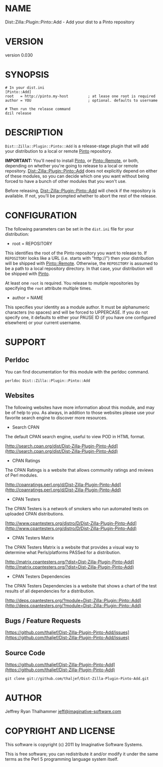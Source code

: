 # NAME

Dist::Zilla::Plugin::Pinto::Add - Add your dist to a Pinto repository

# VERSION

version 0.030

# SYNOPSIS

    # In your dist.ini
    [Pinto::Add]
    root   = http://pinto.my-host         ; at lease one root is required
    author = YOU                          ; optional. defaults to username

    # Then run the release command
    dzil release

# DESCRIPTION

`Dist::Zilla::Plugin::Pinto::Add` is a release-stage plugin that
will add your distribution to a local or remote [Pinto](http://search.cpan.org/perldoc?Pinto) repository.

__IMPORTANT:__ You'll need to install [Pinto](http://search.cpan.org/perldoc?Pinto), or [Pinto::Remote](http://search.cpan.org/perldoc?Pinto::Remote), or
both, depending on whether you're going to release to a local or remote
repository.  [Dist::Zilla::Plugin::Pinto::Add](http://search.cpan.org/perldoc?Dist::Zilla::Plugin::Pinto::Add) does not explicitly
depend on either of these modules, so you can decide which one you
want without being forced to have a bunch of other modules that you
won't use.

Before releasing, [Dist::Zilla::Plugin::Pinto::Add](http://search.cpan.org/perldoc?Dist::Zilla::Plugin::Pinto::Add) will check if the
repository is available.  If not, you'll be prompted whether to abort
the rest of the release.

# CONFIGURATION

The following parameters can be set in the `dist.ini` file for your
distribution:

- root = REPOSITORY

This identifies the root of the Pinto repository you want to release
to.  If `REPOSITORY` looks like a URL (i.e. starts with "http://")
then your distribution will be shipped with [Pinto::Remote](http://search.cpan.org/perldoc?Pinto::Remote).
Otherwise, the `REPOSITORY` is assumed to be a path to a local
repository directory.  In that case, your distribution will be shipped
with [Pinto](http://search.cpan.org/perldoc?Pinto).

At least one `root` is required.  You release to mutiple repositories
by specifying the `root` attribute multiple times.

- author = NAME

This specifies your identity as a module author.  It must be
alphanumeric characters (no spaces) and will be forced to UPPERCASE.
If you do not specify one, it defaults to either your PAUSE ID (if you
have one configured elsewhere) or your current username.

# SUPPORT

## Perldoc

You can find documentation for this module with the perldoc command.

    perldoc Dist::Zilla::Plugin::Pinto::Add

## Websites

The following websites have more information about this module, and may be of help to you. As always,
in addition to those websites please use your favorite search engine to discover more resources.

- Search CPAN

The default CPAN search engine, useful to view POD in HTML format.

[http://search.cpan.org/dist/Dist-Zilla-Plugin-Pinto-Add](http://search.cpan.org/dist/Dist-Zilla-Plugin-Pinto-Add)

- CPAN Ratings

The CPAN Ratings is a website that allows community ratings and reviews of Perl modules.

[http://cpanratings.perl.org/d/Dist-Zilla-Plugin-Pinto-Add](http://cpanratings.perl.org/d/Dist-Zilla-Plugin-Pinto-Add)

- CPAN Testers

The CPAN Testers is a network of smokers who run automated tests on uploaded CPAN distributions.

[http://www.cpantesters.org/distro/D/Dist-Zilla-Plugin-Pinto-Add](http://www.cpantesters.org/distro/D/Dist-Zilla-Plugin-Pinto-Add)

- CPAN Testers Matrix

The CPAN Testers Matrix is a website that provides a visual way to determine what Perls/platforms PASSed for a distribution.

[http://matrix.cpantesters.org/?dist=Dist-Zilla-Plugin-Pinto-Add](http://matrix.cpantesters.org/?dist=Dist-Zilla-Plugin-Pinto-Add)

- CPAN Testers Dependencies

The CPAN Testers Dependencies is a website that shows a chart of the test results of all dependencies for a distribution.

[http://deps.cpantesters.org/?module=Dist::Zilla::Plugin::Pinto::Add](http://deps.cpantesters.org/?module=Dist::Zilla::Plugin::Pinto::Add)

## Bugs / Feature Requests

[https://github.com/thaljef/Dist-Zilla-Plugin-Pinto-Add/issues](https://github.com/thaljef/Dist-Zilla-Plugin-Pinto-Add/issues)

## Source Code



[https://github.com/thaljef/Dist-Zilla-Plugin-Pinto-Add](https://github.com/thaljef/Dist-Zilla-Plugin-Pinto-Add)

    git clone git://github.com/thaljef/Dist-Zilla-Plugin-Pinto-Add.git

# AUTHOR

Jeffrey Ryan Thalhammer <jeff@imaginative-software.com>

# COPYRIGHT AND LICENSE

This software is copyright (c) 2011 by Imaginative Software Systems.

This is free software; you can redistribute it and/or modify it under
the same terms as the Perl 5 programming language system itself.